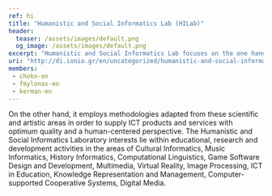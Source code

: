 ```yaml
---
ref: hi
title: "Humanistic and Social Informatics Lab (HILab)"
header:
  teaser: /assets/images/default.png
  og_image: /assets/images/default.png
excerpt: "Humanistic and Social Informatics Lab focuses on the one hand on the application of ICT to the extraction, representation and processing of humanistic and social data that is derived from the respective scientific and artistic areas, like Psychology, Linguistics, History, Archaeology, Philosophy, Anthropology, Social Studies, Music and Arts."
uri: "http://di.ionio.gr/en/uncategorized/humanistic-and-social-informatics-lab-hilab-2/hilab"
members:
 - choko-en
 - fmylonas-en
 - kerman-en
---
```


On the other hand, it employs methodologies adapted from these scientific and artistic areas in order to supply ICT products and services with optimum quality and a human-centered perspective. The Humanistic and Social Informatics Laboratory interests lie within educational, research and development activities in the areas of Cultural Informatics, Music Informatics, History Informatics, Computational Linguistics, Game Software Design and Development, Multimedia, Virtual Reality, Image Processing, ICT in Education, Knowledge Representation and Management, Computer-supported Cooperative Systems, Digital Media.
